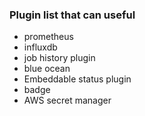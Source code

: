 ### Plugin list that can useful 

- prometheus 
- influxdb 
- job history plugin 
- blue ocean 
- Embeddable status plugin 
- badge   
- AWS secret manager 
